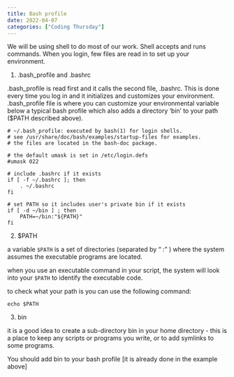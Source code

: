 ```yaml
---
title: Bash profile
date: 2022-04-07 
categories: ["Coding Thursday"]
---
```


We will be using shell to do most of our work. Shell accepts and runs commands. When you login, few files are read in to set up your environment. 

1) .bash_profile and .bashrc

.bash_profile is read first and it calls the second file, .bashrc. This is done every time you log in and it initializes and customizes your environment. 
.bash_profile file is where you can customize your environmental variable 
below a typical bash profile which also adds a directory ‘bin’ to your path ($PATH described above). 

```
# ~/.bash_profile: executed by bash(1) for login shells.
# see /usr/share/doc/bash/examples/startup-files for examples.
# the files are located in the bash-doc package.

# the default umask is set in /etc/login.defs
#umask 022

# include .bashrc if it exists
if [ -f ~/.bashrc ]; then
    . ~/.bashrc
fi

# set PATH so it includes user's private bin if it exists
if [ -d ~/bin ] ; then
    PATH=~/bin:"${PATH}"
fi
```

2) $PATH 

a variable `$PATH` is a set of directories (separated by “ :” ) where the system assumes the executable programs are located. 

when you use an executable command in your script, the system will look into your `$PATH` to identify the executable code. 

to check what your path is you can use the following command:

```
echo $PATH
```

3) bin

it is a good idea to create a sub-directory bin in your home directory - this is a place to keep any scripts or programs you write, 
or to add symlinks to some programs.  

You should add bin to your bash profile [it is already done in the example above]


